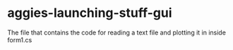 # aggies-launching-stuff-gui
The file that contains the code for reading a text file and plotting it in inside form1.cs
